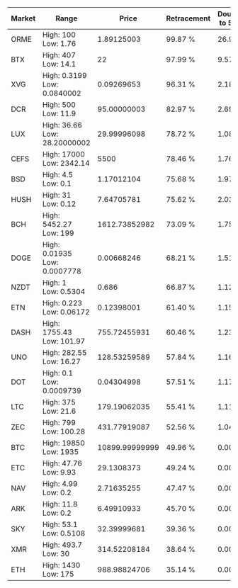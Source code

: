 | Market | Range | Price| Retracement | Doubles to 50% |
| --- | --- | --- | --- | --- |
| ORME | High: 100<br />Low: 1.76 | 1.89125003 | 99.87 % | 26.90 |
| BTX | High: 407<br />Low: 14.1 | 22 | 97.99 % | 9.57 |
| XVG | High: 0.3199<br />Low: 0.0840002 | 0.09269653 | 96.31 % | 2.18 |
| DCR | High: 500<br />Low: 11.9 | 95.00000003 | 82.97 % | 2.69 |
| LUX | High: 36.66<br />Low: 28.20000002 | 29.99996098 | 78.72 % | 1.08 |
| CEFS | High: 17000<br />Low: 2342.14 | 5500 | 78.46 % | 1.76 |
| BSD | High: 4.5<br />Low: 0.1 | 1.17012104 | 75.68 % | 1.97 |
| HUSH | High: 31<br />Low: 0.12 | 7.64705781 | 75.62 % | 2.03 |
| BCH | High: 5452.27<br />Low: 199 | 1612.73852982 | 73.09 % | 1.75 |
| DOGE | High: 0.01935<br />Low: 0.0007778 | 0.00668246 | 68.21 % | 1.51 |
| NZDT | High: 1<br />Low: 0.5304 | 0.686 | 66.87 % | 1.12 |
| ETN | High: 0.223<br />Low: 0.06172 | 0.12398001 | 61.40 % | 1.15 |
| DASH | High: 1755.43<br />Low: 101.97 | 755.72455931 | 60.46 % | 1.23 |
| UNO | High: 282.55<br />Low: 16.27 | 128.53259589 | 57.84 % | 1.16 |
| DOT | High: 0.1<br />Low: 0.0009739 | 0.04304998 | 57.51 % | 1.17 |
| LTC | High: 375<br />Low: 21.6 | 179.19062035 | 55.41 % | 1.11 |
| ZEC | High: 799<br />Low: 100.28 | 431.77919087 | 52.56 % | 1.04 |
| BTC | High: 19850<br />Low: 1935 | 10899.99999999 | 49.96 % | 0.00 |
| ETC | High: 47.76<br />Low: 9.93 | 29.1308373 | 49.24 % | 0.00 |
| NAV | High: 4.99<br />Low: 0.2 | 2.71635255 | 47.47 % | 0.00 |
| ARK | High: 11.8<br />Low: 0.2 | 6.49910933 | 45.70 % | 0.00 |
| SKY | High: 53.1<br />Low: 0.5108 | 32.39999681 | 39.36 % | 0.00 |
| XMR | High: 493.7<br />Low: 30 | 314.52208184 | 38.64 % | 0.00 |
| ETH | High: 1430<br />Low: 175 | 988.98824706 | 35.14 % | 0.00 |
